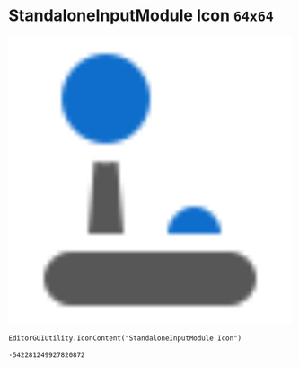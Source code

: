 # StandaloneInputModule Icon `64x64`
<img src="/img/StandaloneInputModule%20Icon.png" width=512 height=512>

``` CSharp
EditorGUIUtility.IconContent("StandaloneInputModule Icon")
```
```
-542281249927820872
```
